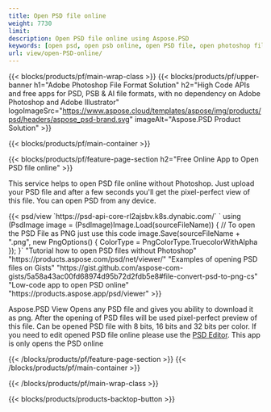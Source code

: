 ```yaml
---
title: Open PSD file online
weight: 7730
limit: 
description: Open PSD file online using Aspose.PSD
keywords: [open psd, open psb online, open PSD file, open photoshop file, preview psd]
url: view/open-PSD-online/
---
```


{{< blocks/products/pf/main-wrap-class >}}
{{< blocks/products/pf/upper-banner h1="Adobe Photoshop File Format Solution" h2="High Code APIs and free apps for PSD, PSB & AI file formats, with no dependency on Adobe Photoshop and Adobe Illustrator" logoImageSrc="https://www.aspose.cloud/templates/aspose/img/products/psd/headers/aspose_psd-brand.svg" imageAlt="Aspose.PSD Product Solution" >}}

{{< blocks/products/pf/main-container >}}

{{< blocks/products/pf/feature-page-section h2="Free Online App to Open PSD file online" >}}
<p>This service helps to open PSD file online without Photoshop. Just upload your PSD file and after a few seconds you'll get the pixel-perfect view of this file. You can open PSD from any device.</p>
{{< psd/view `https://psd-api-core-rl2ajsbv.k8s.dynabic.com/` 
`    using (PsdImage image = (PsdImage)Image.Load(sourceFileName))
    {
	    // To open the PSD File as PNG just use this code
        image.Save(sourceFileName + ".png",  new PngOptions() {  ColorType = PngColorType.TruecolorWithAlpha });
    }` 
"Tutorial how to open PSD files without Photoshop" "https://products.aspose.com/psd/net/viewer/" 
"Examples of opening PSD files on Gists" "https://gist.github.com/aspose-com-gists/5a58a43ac00fd68974d95b72d2fdb5e8#file-convert-psd-to-png-cs" 
"Low-code app to open PSD online" "https://products.aspose.app/psd/viewer" >}}
<p>Aspose.PSD View Opens any PSD file and gives you ability to download it as png. After the opening of PSD files will be used pixel-perfect preview of this file. Can be opened PSD file with 8 bits, 16 bits and 32 bits per color. If you need to edit opened PSD file online please use the <a href="https://products.aspose.app/psd/editor">PSD Editor</a>. This app is only opens the PSD online</p>
{{< /blocks/products/pf/feature-page-section >}}
{{< /blocks/products/pf/main-container >}}


{{< /blocks/products/pf/main-wrap-class >}}

{{< blocks/products/products-backtop-button >}}
